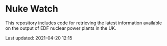 # Nuke Watch

This repository includes code for retrieving the latest information available on the output of EDF nuclear power plants in the UK.

Last updated: 2021-04-20 12:15